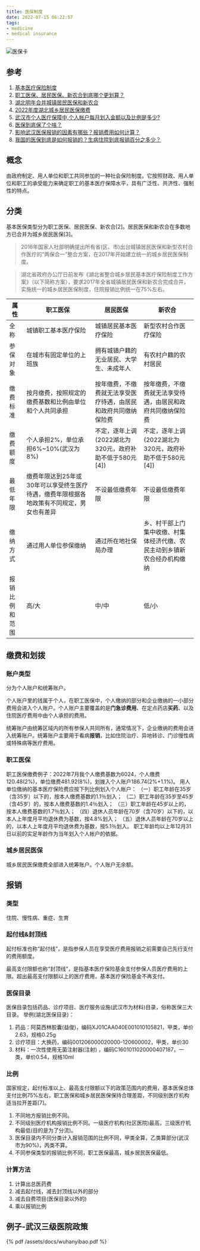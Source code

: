 ```yaml
---
title: 医保制度
date: 2022-07-15 06:22:57
tags:
- medicine
- medical insurance
---
```

![医保卡](/images/yibaoka.webp)
## 参考
1. [基本医疗保险制度](https://baike.baidu.com/item/%E5%9F%BA%E6%9C%AC%E5%8C%BB%E7%96%97%E4%BF%9D%E9%99%A9%E5%88%B6%E5%BA%A6/2490244?fr=aladdin)
2. [职工医保、居民医保、新农合到底哪个更划算？](https://zhuanlan.zhihu.com/p/35214494)
3. [湖北明年合并城镇居民医保和新农合](https://estv.com.cn/ss/163810.htm)
4. [2022年度湖北城乡居民医保缴费](https://baijiahao.baidu.com/s?id=1709519699092058591&wfr=spider&for=pc)
5. [武汉市个人医疗保障中,个人帐户每月划入金额以及比例是多少?](https://www.t027.com/minsheng/show-24393.html)
6. [医保到底保了个啥？](https://www.zhihu.com/question/39361653/answer/1453749511)
7. [影响武汉医保报销的因素有哪些？报销费用如何计算？](https://www.163.com/dy/article/H75RSMBR0514BKDQ.html)
8. [我国的医保到底是如何报销的？生病住院到底报销百分之多少？](https://www.zhihu.com/question/39361653/answer/1453749511)

## 概念
由政府制定、用人单位和职工共同参加的一种社会保险制度。它按照财政、用人单位和职工的承受能力来确定职工的基本医疗保障水平，具有广泛性、共济性、强制性的特点。

## 分类
基本医保类型分为职工医保、居民医保、新农合[2]。居民医保和新农合在多数地方已合并为城乡居民医保[3]。
> 2016年国家人社部明确提出所有省(区、市)出台城镇居民医保和新型农村合作医疗的“两保合一”整合方案，在2017年开始建立统一的城乡居民医保制度。

> 湖北省政府办公厅日前发布《湖北省整合城乡居民基本医疗保险制度工作方案》（以下简称方案），要求2017年全省城镇居民医保和新农合完成合并，实施统一的城乡居民医保制度，住院报销比例统一在75%左右。

|属性|职工医保|居民医保|新农合|
|-----|-----|-----|-----|
|全称|城镇职工基本医疗保险|城镇居民基本医疗保险|新型农村合作医疗保险|
|参保对象|在城市有固定单位的上班族|拥有城镇户籍的无业居民、大学生、未成年人|有农村户籍的农村居民|
|缴费标准|按月缴费，按照规定的缴费基数和比例由单位和个人共同承担|按年缴费，不缴费就无法享受医疗待遇，由居民和政府共同缴纳保险费|按年缴费，不缴费就无法享受待遇，由居民和政府共同缴纳保险费|
|缴费额度|个人承担2%，单位承担6%~10%(武汉为8%)|不定，逐年上调(2022湖北为320元，政府补助不低于580元[4])|不定，逐年上调(2022湖北为320元，政府补助不低于580元[4])|
|最低年限|缴费年限达到25年或30年可以享受终生医疗待遇，缴费年限根据各地政策有不同规定，男女也有差异|不设最低缴费年限|不设最低缴费年限|
|缴纳方式|通过用人单位参保缴纳|通过所在地社保局办理|乡、村干部上门集中收缴、村集体经济代缴、农民主动到乡镇新农合经办机构缴纳|
|报销比例和范围|高/大|中/中|低/小|


## 缴费和划拨
### 账户类型
分为个人账户和统筹账户。

个人账户里的钱属于个人，在职工医保中，个人缴纳的部分和企业缴纳的一小部分费用会进入个人账户。个人账户主要覆盖的是**门急诊费用**、在定点药店**买药**、以及住院医疗费用中由个人承担的费用。

统筹账户由统筹区域内的所有参保人共同所有，通常情况下，企业缴纳的费用会进入统筹账户。统筹账户主要用于看病**报销**，比如住院治疗、异地转诊、门诊慢性病或特殊病等医疗费用。

### 职工医保
职工医保缴费例子：2022年7月我个人缴费基数为6024，个人缴费120.48(2%)，单位缴费481.92(8%)，划拨入个人账户186.74(2%+1.1%)。
用人单位缴纳的基本医疗保险费应按下列比例划入个人帐户：
（一）职工年龄在35岁（含35岁）以下的，按本人缴费基数的1.1％划入；
（二）职工年龄在35岁至45岁（含45岁）的，按本人缴费基数的1.4％划入；
（三）职工年龄在45岁以上的，按本人缴费基数的1.7％划入；
（四）退休人员年龄在70岁（含70岁）以下的，以本人上年度月平均退休费为基数，按4.8%划入；
（五）退休人员年龄在70岁以上的，以本人上年度月平均退休费为基数，按5.1％划入。
职工年龄均以上年12月31日以前的实足年龄作为当年划入个人帐户的依据。

### 城乡居民医保
城乡居民医保缴费全部进入统筹账户。个人账户无余额。

## 报销
### 类型
住院、慢性病、重症、生育

### 起付线&封顶线
起付标准也称“起付线”，是指参保人员在享受医疗费用报销之前需要自己先行支付的费用额度。

最高支付限额也称“封顶线”，是指基本医疗保险基金支付参保人员医疗费用的上限。超出最高支付限额以上的医疗费用，基本医疗保险基金不再支付。

### 医保目录
医保目录包括药品、诊疗项目、医疗服务设施(武汉市为材料)目录，俗称医保三大目录。
举例(湖北医保目录)：
1. 药品：阿莫西林胶囊(益俊)，编码XJ01CAA040E001010105821，甲类，单价2.63，规格0.25g
2. 诊疗项目：大换药，编码001206000020000-120600002，甲类，单价30
3. 材料：一次性使用无菌注射器(注射)	，编码C1601011020000407187，一类，单价0.54，规格10ml

### 比例
国家规定，起付标准以上、最高支付限额以下的政策范围内的费用，基本医保总体支付比例75%左右，职工医保和城乡居民医保保持合理差距，不同级别医疗机构适当拉开差距[7]。
1. 不同地方报销比例不同。
2. 不同级别医疗机构报销比例不同。一级医疗机构(社区医院)最高，三级医疗机构最低(目的是为了分流)。
3. 医保目录内不同分类计入报销范围的比例不同，甲类全算，乙类算部分(武汉市为90%)，丙类不算。
4. 不同参保类型的报销比例不同，职工医保最高，城乡居民医保最低。

### 计算方法
1. 计算出总医药费
2. 减去起付线，减去封顶线以外的部分
3. 减去自费项目(医保目录以外的)
4. 乘以报销比例

## 例子-武汉三级医院政策
{% pdf /assets/docs/wuhanyibao.pdf %}
